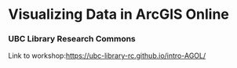 # Visualizing Data in ArcGIS Online
### UBC Library Research Commons
Link to workshop:https://ubc-library-rc.github.io/intro-AGOL/
